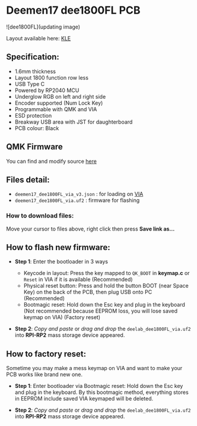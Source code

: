 # Deemen17 dee1800FL PCB

![dee1800FL](updating image)

Layout available here: [KLE](http://www.keyboard-layout-editor.com/#/gists/2b73d56f989abd9a6dcb6a0afe722066) 

## Specification:
* 1.6mm thickness
* Layout 1800 function row less
* USB Type C
* Powered by RP2040 MCU
* Underglow RGB on left and right side
* Encoder supported (Num Lock Key)
* Programmable with QMK and VIA
* ESD protection
* Breakway USB area with JST for daughterboard
* PCB colour: Black

## QMK Firmware
You can find and modify source [here](https://github.com/Deemen17/qmk_firmware/tree/deelab_develop/keyboards/deelab/dee1800fl)

## Files detail:
* `deemen17_dee1800FL_via_v3.json` : for loading on [VIA](https://usevia.app/)
* `deemen17_dee1800FL_via.uf2` : firmware for flashing

### How to download files: 
Move your cursor to files above, right click then press **Save link as...**

## How to flash new firmware:
* **Step 1**: Enter the bootloader in 3 ways
    - Keycode in layout: Press the key mapped to `QK_BOOT` in **keymap.c** or `Reset` in VIA if it is available (Recommended)
    - Physical reset button: Press and hold the button BOOT (near Space Key) on the back of the PCB, then plug USB onto PC (Recommended)
    - Bootmagic reset: Hold down the Esc key and plug in the keyboard (Not recommended because EEPROM loss, you will lose saved keymap on VIA) (Factory reset)

* **Step 2**: *Copy and paste* or *drag and drop* the `deelab_dee1800FL_via.uf2` into **RPI-RP2** mass storage device appeared.

## How to factory reset:
Sometime you may make a mess keymap on VIA and want to make your PCB works like brand new one.

* **Step 1**: Enter bootloader via Bootmagic reset: Hold down the Esc key and plug in the keyboard.
By this bootmagic method, everything stores in EEPROM include saved VIA keymaped will be deleted.

* **Step 2**: *Copy and paste* or *drag and drop* the `deelab_dee1800FL_via.uf2` into **RPI-RP2** mass storage device appeared.
